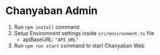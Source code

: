 # Chanyaban Admin

1. Run `npm install` command
2. Setup Enviromnent settings inside `src/environment.ts` file
    - apiBaseURL: `"API_URL"`
4. Run `npm run start` command to start Chanyaban Web

